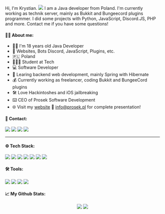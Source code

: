 Hi, I'm Krystian. ![](https://komarev.com/ghpvc/?username=KrystianeczeQ&color=blueviolet)
 I am a Java developer from Poland. I'm currently working as technik server, mainly as Bukkit and Bungeecord plugins programmer. I did some projects with Python, JavaScript, Discord.JS, PHP and more. Contact me if you have some questions!

#### 👨‍💼 About me:
- 👨‍💻 I'm 18 years old Java Developer
- 🤖 Websites, Bots Discord, JavaScript, Plugins, etc.
- 🇵🇱 Poland
- 👨🏻‍🎓 Student at Tech
- 💻 Software Developer
- 📖 Learing backend web development, mainly Spring with Hibernate
- 💰 Currently working as freelancer, coding Bukkit and BungeeCord plugins
- 🛠️ Love Hackintoshes and iOS jailbreaking
- ⌨️ CEO of Prosek Software Development
- 🌐 Visit my [website](https://guns.lol/Prosek1337) 📧 info@prosek.pl for complete presentation!

#### 📨 Contact:
[<img src="https://img.shields.io/badge/website-%234285F4.svg?&style=for-the-badge&logo=safari&logoColor=white" />](https://nohello.pl/)
[<img src="https://img.shields.io/badge/Prosek2137-%237289DA.svg?&style=for-the-badge&logo=discord&logoColor=white" />]()
[<img src="https://img.shields.io/badge/telegram-%232CA5E0.svg?&style=for-the-badge&logo=telegram&logoColor=white" />](https://t.me/prosek1337)
[<img src="https://img.shields.io/badge/mail-%23D14836.svg?&style=for-the-badge&logo=gmail&logoColor=white" />](mailto:chuj)

---

#### ⚙️ Tech Stack:
[<img src="https://img.shields.io/badge/java%20-%23007396.svg?&style=for-the-badge&logo=java&logoColor=white" />](https://docs.oracle.com/en/java/)
[<img src="https://img.shields.io/badge/JavaScript%20-%23007396.svg?&style=for-the-badge&logo=javascript&logoColor=white" />](https://discord.js.org/docs/packages/discord.js/14.15.3)
[<img src="https://img.shields.io/badge/Python%20-%236DB33F.svg?&style=for-the-badge&logo=python&logoColor=white" />](https://www.python.org)
[<img src="https://img.shields.io/badge/bukkit%20-%23DB1F29.svg?&style=for-the-badge&logo=mojang-studios&logoColor=white" />](https://www.spigotmc.org/)
[<img src="https://img.shields.io/badge/bungeecord%20-%23DB1F29.svg?&style=for-the-badge&logo=mojang-studios&logoColor=white" />](https://www.spigotmc.org/wiki/about-bungeecord/)
[<img src="https://img.shields.io/badge/php%20-%23777BB4.svg?&style=for-the-badge&logo=php&logoColor=white" />](https://www.php.net/)
[<img src="https://img.shields.io/badge/mysql-%234479A1.svg?&style=for-the-badge&logo=mysql&logoColor=white" />](https://www.mysql.com/)

#### 🛠️ Tools:
[<img src="https://img.shields.io/badge/linux%20-%23A81D33.svg?&style=for-the-badge&logo=linux&logoColor=white" />](https://www.debian.org/index.pl.html)
[<img src="https://img.shields.io/badge/jetbrains%20-%236F02B5.svg?&style=for-the-badge&logo=jetbrains&logoColor=white" />](https://www.jetbrains.com/)
[<img src="https://img.shields.io/badge/intellij_idea%20-%23007396.svg?&style=for-the-badge&logo=intellij-idea&logoColor=white" />](https://www.jetbrains.com/idea/)
[<img src="https://img.shields.io/badge/git%20-%23181717.svg?&style=for-the-badge&logo=github&logoColor=white" />](https://github.com/)

#### 📈 My Github Stats:
<div align="center">
  <img src="https://github-readme-stats.vercel.app/api?username=KrystianeczeQ&show_icons=true&theme=radical&line_height=24&count_private=true" />
  <img src="https://github-readme-stats.vercel.app/api/top-langs/?username=KrystianeczeQ&theme=radical&layout=compact" />
</div>
